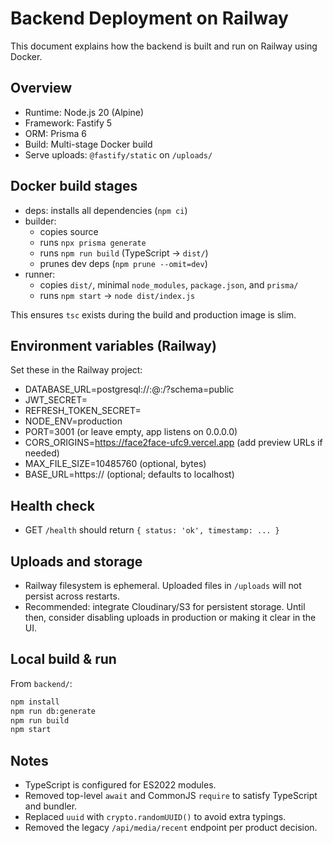 # Backend Deployment on Railway

This document explains how the backend is built and run on Railway using Docker.

## Overview
- Runtime: Node.js 20 (Alpine)
- Framework: Fastify 5
- ORM: Prisma 6
- Build: Multi-stage Docker build
- Serve uploads: `@fastify/static` on `/uploads/`

## Docker build stages
- deps: installs all dependencies (`npm ci`)
- builder:
  - copies source
  - runs `npx prisma generate`
  - runs `npm run build` (TypeScript → `dist/`)
  - prunes dev deps (`npm prune --omit=dev`)
- runner:
  - copies `dist/`, minimal `node_modules`, `package.json`, and `prisma/`
  - runs `npm start` → `node dist/index.js`

This ensures `tsc` exists during the build and production image is slim.

## Environment variables (Railway)
Set these in the Railway project:

- DATABASE_URL=postgresql://<user>:<pass>@<host>:<port>/<db>?schema=public
- JWT_SECRET=<random-32b>
- REFRESH_TOKEN_SECRET=<random-32b>
- NODE_ENV=production
- PORT=3001 (or leave empty, app listens on 0.0.0.0)
- CORS_ORIGINS=https://face2face-ufc9.vercel.app (add preview URLs if needed)
- MAX_FILE_SIZE=10485760 (optional, bytes)
- BASE_URL=https://<your-railway-domain> (optional; defaults to localhost)

## Health check
- GET `/health` should return `{ status: 'ok', timestamp: ... }`

## Uploads and storage
- Railway filesystem is ephemeral. Uploaded files in `/uploads` will not persist across restarts.
- Recommended: integrate Cloudinary/S3 for persistent storage. Until then, consider disabling uploads in production or making it clear in the UI.

## Local build & run
From `backend/`:

```bash
npm install
npm run db:generate
npm run build
npm start
```

## Notes
- TypeScript is configured for ES2022 modules.
- Removed top-level `await` and CommonJS `require` to satisfy TypeScript and bundler.
- Replaced `uuid` with `crypto.randomUUID()` to avoid extra typings.
- Removed the legacy `/api/media/recent` endpoint per product decision.

